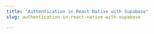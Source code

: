 ```yaml
---
title: "Authentication in React Native with Supabase"
slug: authentication-in-react-native-with-supabase

---
```


